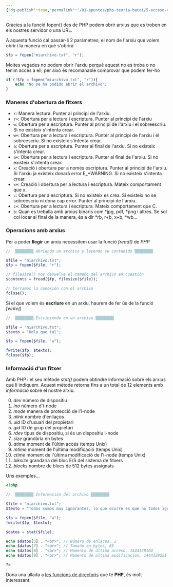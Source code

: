 ```yaml
---
{"dg-publish":true,"permalink":"/01-apuntes/php-teoria-batoi/5-acceso-a-datos/6-acces-a-fitxers/"}
---
```


Gràcies a la funció fopen() des de PHP podem obrir arxius que es troben en els nostres servidor o una URL.

A aquesta funció cal passar-li 2 paràmetres; el nom de l'arxiu que volem obrir i la manera en què s'obrirà

``` php
$fp = fopen("miarchivo.txt", "r");
```

Moltes vegades no podem obrir l'arxiu perquè aquest no es troba o no tenim accés a ell, per això és recomanable comprovar que podem fer-ho

``` php
if (!$fp = fopen("miarchivo.txt", "r")){
    echo "No se ha podido abrir el archivo";
}
```

### Maneres d'obertura de fitxers

- `r`: Manera lectura. Punter al principi de l'arxiu.
- `r+`: Obertura per a lectura i escriptura. Punter al principi de l'arxiu
- `w`: Obertura per a escriptura. Punter al principi de l'arxiu i el sobreescriu. Si no existeix s'intenta crear.
- `w+`: Obertura per a lectura i escriptura. Punter al principi de l'arxiu i el sobreescriu. Si no existeix s'intenta crear.
- `a`: Obertura per a escriptura. Punter al final de l'arxiu. Si no existeix s'intenta crear.
- `a+`: Obertura per a lectura i escriptura. Punter al final de l'arxiu. Si no existeix s'intenta crear.
- `x`: Creació i obertura per a només escriptura. Punter al principi de l'arxiu. Si l'arxiu ja existeix donarà error E_*WARNING. Si no existeix s'intenta crear.
- `x+`: Creació i obertura per a lectura i escriptura. Mateix comportament que x.
- `c`: Obertura per a escriptura. Si no existeix es crea. Si existeix no se sobreescriu ni dona cap error. Punter al principi de l'arxiu.
- `c+`: Obertura per a lectura i escriptura. Mateix comportament que C.
- `b`: Quan es treballa amb arxius binaris com *jpg, pdf, *png i altres. Se sol col·locar al final de la manera, és a dir *rb, r+b, x+b, *wb...

### Operacions amb arxius

Per a poder **llegir** un arxiu necessitem usar la funció *fread()* de *PHP*

```php
//  ▒▒▒▒▒▒▒▒ Abriendo un archivo y leyendo su contenido ▒▒▒▒▒▒▒▒

$file = "miarchivo.txt";
$fp = fopen($file, "r");

// filesize() nos devuelve el tamaño del archivo en cuestión
$contents = fread($fp, filesize($file));

// Cerramos la conexión con el archivo
fclose();
```

Si el que volem és **escriure** en un arxiu, haurem de fer ús de la funció *fwrite()*

```php
//  ▒▒▒▒▒▒▒▒ Escribiendo en un archivo ▒▒▒▒▒▒▒▒

$file = "miarchivo.txt";
$texto = "Hola que tal";

$fp = fopen($file, "w");

fwrite($fp, $texto);
fclose($fp);
```

### Informació d'un fitxer

Amb PHP i el seu mètode *stat()* podem obtindre informació sobre els arxius que li indiquem. Aquest mètode retorna fins a un total de 12 elements amb *informació* sobre el nostre arxiu.

0.	*dev*	 número de dispositiu
1.	*ino*	 número d'i-node
2.	*mode*	 manera de protecció de l'i-node
3.	*nlink*	 nombre d'enllaços
4.	*uid*	 ID d'usuari del propietari
5.	*gid*	 ID de grup del propietari
6.	*rdev*	 tipus de dispositiu, si és un dispositiu i-node
7.	*size*	 grandària en bytes
8.	*atime*	 moment de l'últim accés (temps Unix)
9.	*mtime*	 moment de l'última modificació (temps Unix)
10.	*ctime*	 moment de l'última modificació de l'i-node (temps Unix)
11.	*blksize*	 grandària del bloc E/S del sistema de fitxers
12.	*blocks*	 nombre de blocs de 512 bytes assignats

Uns exemples...

``` php
<?php

//  ▒▒▒▒▒▒▒▒ Información del archivo ▒▒▒▒▒▒▒▒

$file = "miarchivo.txt";
$texto = "Todos somos muy ignorantes, lo que ocurre es que no todos ignoramos las mismas cosas.";

$fp = fopen($file, "w");
fwrite($fp, $texto);

$datos = stat($file);

echo $datos[3] . "<br>"; // Número de enlaces, 1
echo $datos[7] . "<br>"; // Tamaño en bytes, 85
echo $datos[8] . "<br>"; // Momento de último acceso, 1444138104
echo $datos[9] . "<br>"; // Momento de última modificación, 1444138251

?>
```

Dona una ullada a [les funcions de directoris](https://www.php.net/manual/es/book.dir.php) que té **PHP**, és molt interessant.
